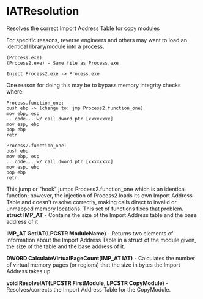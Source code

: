 # IATResolution
Resolves the correct Import Address Table for copy modules

For specific reasons, reverse engineers and others may want to load an identical library/module into a process.

```
(Process.exe)
(Process2.exe) - Same file as Process.exe

Inject Process2.exe -> Process.exe
```

One reason for doing this may be to bypass memory integrity checks where:

```
Process.function_one:
push ebp -> (change to: jmp Process2.function_one)
mov ebp, esp
...code... w/ call dword ptr [xxxxxxxx]
mov esp, ebp
pop ebp
retn
```
```
Process2.function_one:
push ebp
mov ebp, esp
...code... w/ call dword ptr [xxxxxxxx]
mov esp, ebp
pop ebp
retn
```
This jump or "hook" jumps Process2.function_one which is an identical function; however, the injection of Process2 loads its own Import Address Table and doesn't resolve correctly, making calls direct to invalid or unmapped memory locations. This set of functions fixes that problem.
**struct IMP_AT** - 
Contains the size of the Import Address table and the base address of it

**IMP_AT GetIAT(LPCSTR ModuleName)** -
Returns two elements of information about the Import Address Table in a struct of the module given, the size of the table and the base address of it.

**DWORD CalculateVirtualPageCount(IMP_AT IAT)** - 
Calculates the number of virtual memory pages (or regions) that the size in bytes the Import Address takes up.

**void ResolveIAT(LPCSTR FirstModule, LPCSTR CopyModule)** -
Resolves/corrects the Import Address Table for the CopyModule.
